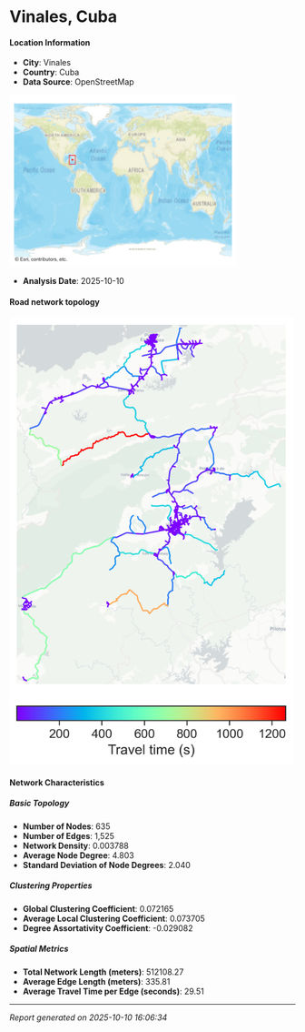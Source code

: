 # Vinales, Cuba

#### Location Information

- **City**: Vinales
- **Country**: Cuba
- **Data Source**: OpenStreetMap
<img src="Vinales_location.png" alt="Vinales Location Map" width="400" />

- **Analysis Date**: 2025-10-10

#### Road network topology

<img src="Vinales_network_map.png" alt="Vinales Road Network Map" width="500"/>

#### Network Characteristics

##### Basic Topology

- **Number of Nodes**: 635
- **Number of Edges**: 1,525
- **Network Density**: 0.003788
- **Average Node Degree**: 4.803
- **Standard Deviation of Node Degrees**: 2.040

##### Clustering Properties

- **Global Clustering Coefficient**: 0.072165
- **Average Local Clustering Coefficient**: 0.073705
- **Degree Assortativity Coefficient**: -0.029082

##### Spatial Metrics

- **Total Network Length (meters)**: 512108.27
- **Average Edge Length (meters)**: 335.81
- **Average Travel Time per Edge (seconds)**: 29.51

---
*Report generated on 2025-10-10 16:06:34*
